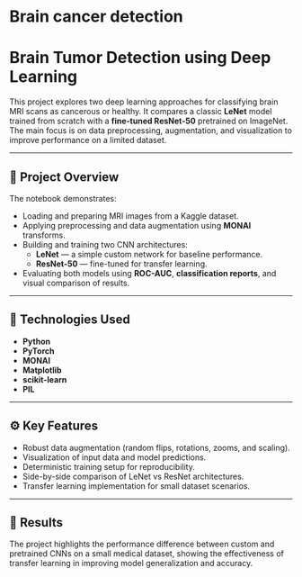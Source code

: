 # Brain cancer detection

# Brain Tumor Detection using Deep Learning

This project explores two deep learning approaches for classifying brain MRI scans as cancerous or healthy. It compares a classic **LeNet** model trained from scratch with a **fine-tuned ResNet-50** pretrained on ImageNet. The main focus is on data preprocessing, augmentation, and visualization to improve performance on a limited dataset.

---

## 🧩 Project Overview
The notebook demonstrates:
- Loading and preparing MRI images from a Kaggle dataset.
- Applying preprocessing and data augmentation using **MONAI** transforms.
- Building and training two CNN architectures:
  - **LeNet** — a simple custom network for baseline performance.
  - **ResNet-50** — fine-tuned for transfer learning.
- Evaluating both models using **ROC-AUC**, **classification reports**, and visual comparison of results.

---

## 🧰 Technologies Used
- **Python**
- **PyTorch**
- **MONAI**
- **Matplotlib**
- **scikit-learn**
- **PIL**

---

## ⚙️ Key Features
- Robust data augmentation (random flips, rotations, zooms, and scaling).
- Visualization of input data and model predictions.
- Deterministic training setup for reproducibility.
- Side-by-side comparison of LeNet vs ResNet architectures.
- Transfer learning implementation for small dataset scenarios.

---

## 🚀 Results
The project highlights the performance difference between custom and pretrained CNNs on a small medical dataset, showing the effectiveness of transfer learning in improving model generalization and accuracy.
